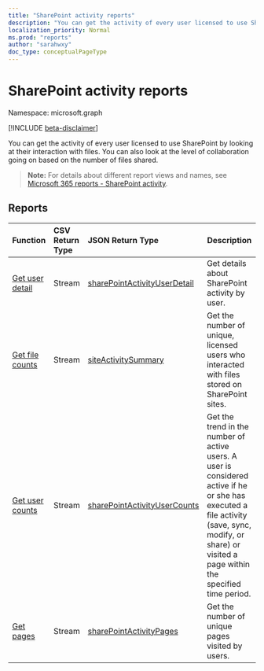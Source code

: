 ```yaml
---
title: "SharePoint activity reports"
description: "You can get the activity of every user licensed to use SharePoint by looking at their interaction with files. You can also look at the level of collaboration going on based on the number of files shared."
localization_priority: Normal
ms.prod: "reports"
author: "sarahwxy"
doc_type: conceptualPageType
---
```


# SharePoint activity reports

Namespace: microsoft.graph

[!INCLUDE [beta-disclaimer](../../includes/beta-disclaimer.md)]

You can get the activity of every user licensed to use SharePoint by looking at their interaction with files. You can also look at the level of collaboration going on based on the number of files shared.

> **Note:** For details about different report views and names, see [Microsoft 365 reports - SharePoint activity](https://support.office.com/client/SharePoint-activity-a91c958f-1279-499d-9959-12f0de08dc8f).

## Reports

| Function                                 | CSV Return Type | JSON Return Type                         | Description                              |
| :--------------------------------------- | :-------------- | :--------------------------------------- | ---------------------------------------- |
| [Get user detail](../api/reportroot-getsharepointactivityuserdetail.md) | Stream          | [sharePointActivityUserDetail](../resources/sharepointactivityuserdetail.md) | Get details about SharePoint activity by user. |
| [Get file counts](../api/reportroot-getsharepointactivityfilecounts.md) | Stream          | [siteActivitySummary](../resources/siteactivitysummary.md) | Get the number of unique, licensed users who interacted with files stored on SharePoint sites. |
| [Get user counts](../api/reportroot-getsharepointactivityusercounts.md) | Stream          | [sharePointActivityUserCounts](../resources/sharepointactivityusercounts.md) | Get the trend in the number of active users. A user is considered active if he or she has executed a file activity (save, sync, modify, or share) or visited a page within the specified time period. |
| [Get pages](../api/reportroot-getsharepointactivitypages.md) | Stream          | [sharePointActivityPages](../resources/sharepointactivitypages.md) | Get the number of unique pages visited by users. |


